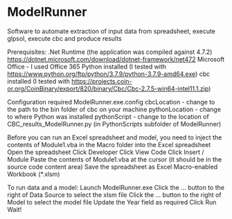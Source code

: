# ModelRunner

Software to automate extraction of input data from spreadsheet, execute glpsol, execute cbc and produce results

Prerequisites:
.Net Runtime (the application was compiled against 4.7.2) https://dotnet.microsoft.com/download/dotnet-framework/net472
Microsoft Office - I used Office 365
Python installed (I tested with https://www.python.org/ftp/python/3.7.9/python-3.7.9-amd64.exe)
cbc installed (I tested with https://projects.coin-or.org/CoinBinary/export/820/binary/Cbc/Cbc-2.7.5-win64-intel11.1.zip)

Configuration required
ModelRunner.exe.config
cbcLocation - change to the path to the bin folder of cbc on your machine
pythonLocation - change to where Python was installed
pythonScript - change  to the location of CBC_results_ModelRunner.py (in PythonScripts subfolder of ModelRunner)

Before you can run an Excel spreadsheet and model, you need to inject the contents of Module1.vba in the Macro folder into the Excel spreadsheet
Open the spreadsheet
Click Developer
Click View Code
Click Insert / Module
Paste the contents of Module1.vba at the cursor (it should be in the source code content area)
Save the spreadsheet as Excel Macro-enabled Workbook (*.xlsm)

To run data and a model:
Launch ModelRunner.exe
Click the ... button to the right of Data Source to select the xlsm file
Click the ... button to the right of Model to select the model file
Update the Year field as required
Click Run
Wait!

